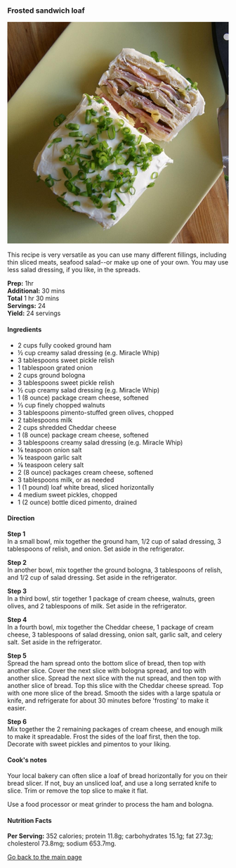 ### Frosted sandwich loaf

![Sandwich](/images/frosted-sandwich-loaf.jpg)

This recipe is very versatile as you can use many different fillings, including thin sliced meats, seafood salad--or make up one of your own. You may use less salad dressing, if you like, in the spreads.

**Prep:** 1hr  
**Additional:** 30 mins  
**Total** 1 hr 30 mins  
**Servings:** 24  
**Yield:** 24 servings  

#### Ingredients

* 2 cups fully cooked ground ham
* ½ cup creamy salad dressing (e.g. Miracle Whip)
* 3 tablespoons sweet pickle relish
* 1 tablespoon grated onion
* 2 cups ground bologna
* 3 tablespoons sweet pickle relish
* ½ cup creamy salad dressing (e.g. Miracle Whip)
* 1 (8 ounce) package cream cheese, softened
* ⅓ cup finely chopped walnuts
* 3 tablespoons pimento-stuffed green olives, chopped
* 2 tablespoons milk
* 2 cups shredded Cheddar cheese
* 1 (8 ounce) package cream cheese, softened
* 3 tablespoons creamy salad dressing (e.g. Miracle Whip)
* ⅛ teaspoon onion salt
* ⅛ teaspoon garlic salt
* ⅛ teaspoon celery salt
* 2 (8 ounce) packages cream cheese, softened
* 3 tablespoons milk, or as needed
* 1 (1 pound) loaf white bread, sliced horizontally
* 4 medium sweet pickles, chopped
* 1 (2 ounce) bottle diced pimento, drained

#### Direction

 
 **Step 1**  
 In a small bowl, mix together the ground ham, 1/2 cup of salad dressing, 3 tablespoons of relish, and onion. Set aside in the refrigerator.

 **Step 2**  
 In another bowl, mix together the ground bologna, 3 tablespoons of relish, and 1/2 cup of salad dressing. Set aside in the refrigerator.

 **Step 3**  
 In a third bowl, stir together 1 package of cream cheese, walnuts, green olives, and 2 tablespoons of milk. Set aside in the refrigerator.

 **Step 4**  
 In a fourth bowl, mix together the Cheddar cheese, 1 package of cream cheese, 3 tablespoons of salad dressing, onion salt, garlic salt, and celery salt. Set aside in the refrigerator.

 **Step 5**  
 Spread the ham spread onto the bottom slice of bread, then top with another slice. Cover the next slice with bologna spread, and top with another slice. Spread the next slice with the nut spread, and then top with another slice of bread. Top this slice with the Cheddar cheese spread. Top with one more slice of the bread. Smooth the sides with a large spatula or knife, and refrigerate for about 30 minutes before 'frosting' to make it easier.

**Step 6**  
Mix together the 2 remaining packages of cream cheese, and enough milk to make it spreadable. Frost the sides of the loaf first, then the top. Decorate with sweet pickles and pimentos to your liking.
  
 #### Cook's notes
 Your local bakery can often slice a loaf of bread horizontally for you on their bread slicer. If not, buy an unsliced loaf, and use a long serrated knife to slice. Trim or remove the top slice to make it flat.

Use a food processor or meat grinder to process the ham and bologna.

 #### Nutrition Facts  
 **Per Serving:** 352 calories; protein 11.8g; carbohydrates 15.1g; fat 27.3g; cholesterol 73.8mg; sodium 653.7mg.

 [Go back to the main page](../index.md)